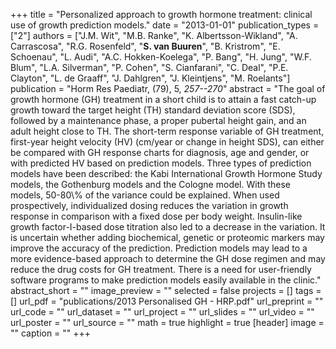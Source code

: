 +++
title = "Personalized approach to growth hormone treatment: clinical use of growth prediction models."
date = "2013-01-01"
publication_types = ["2"]
authors = ["J.M. Wit", "M.B. Ranke", "K. Albertsson-Wikland", "A. Carrascosa", "R.G. Rosenfeld", "**S. van Buuren**", "B. Kristrom", "E. Schoenau", "L. Audi", "A.C. Hokken-Koelega", "P. Bang", "H. Jung", "W.F. Blum", "L.A. Silverman", "P. Cohen", "S. Cianfarani", "C. Deal", "P.E. Clayton", "L. de Graaff", "J. Dahlgren", "J. Kleintjens", "M. Roelants"]
publication = "Horm Res Paediatr, (79), 5, _257--270_"
abstract = "The goal of growth hormone (GH) treatment in a short child is to attain a fast catch-up growth toward the target height (TH) standard deviation score (SDS), followed by a maintenance phase, a proper pubertal height gain, and an adult height close to TH. The short-term response variable of GH treatment, first-year height velocity (HV) (cm/year or change in height SDS), can either be compared with GH response charts for diagnosis, age and gender, or with predicted HV based on prediction models. Three types of prediction models have been described: the Kabi International Growth Hormone Study models, the Gothenburg models and the Cologne model. With these models, 50-80\\% of the variance could be explained. When used prospectively, individualized dosing reduces the variation in growth response in comparison with a fixed dose per body weight. Insulin-like growth factor-I-based dose titration also led to a decrease in the variation. It is uncertain whether adding biochemical, genetic or proteomic markers may improve the accuracy of the prediction. Prediction models may lead to a more evidence-based approach to determine the GH dose regimen and may reduce the drug costs for GH treatment. There is a need for user-friendly software programs to make prediction models easily available in the clinic."
abstract_short = ""
image_preview = ""
selected = false
projects = []
tags = []
url_pdf = "publications/2013 Personalised GH - HRP.pdf"
url_preprint = ""
url_code = ""
url_dataset = ""
url_project = ""
url_slides = ""
url_video = ""
url_poster = ""
url_source = ""
math = true
highlight = true
[header]
image = ""
caption = ""
+++
